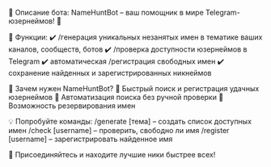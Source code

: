 🔹 Описание бота:
NameHuntBot – ваш помощник в мире Telegram-юзернеймов! 🔎

📌 Функции:
✔️ /генерация уникальных незанятых имен в тематике ваших каналов, сообществ, ботов
✔️ /проверка доступности юзернеймов в Telegram
✔️ автоматическая /регистрация свободных имен
✔️ сохранение найденных и зарегистрированных никнеймов

🚀 Зачем нужен NameHuntBot?
🔹 Быстрый поиск и регистрация удачных юзернеймов
🔹 Автоматизация поиска без ручной проверки
🔹 Возможность резервирования имен

💡 Попробуйте команды:
/generate [тема] – создать список доступных имен
/check [username] – проверить, свободно ли имя
/register [username] – зарегистрировать найденное имя

🔗 Присоединяйтесь и находите лучшие ники быстрее всех! 